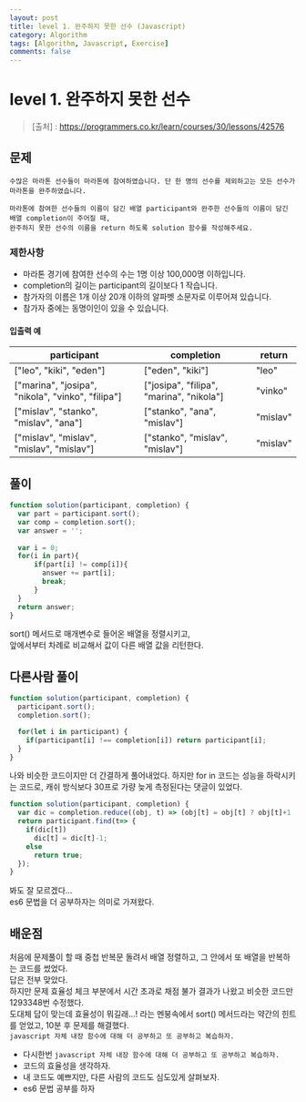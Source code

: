 ```yaml
---
layout: post
title: level 1. 완주하지 못한 선수 (Javascript)
category: Algorithm
tags: [Algorithm, Javascript, Exercise]
comments: false
---
```

# level 1. 완주하지 못한 선수
> [출처] : https://programmers.co.kr/learn/courses/30/lessons/42576

## 문제

```
수많은 마라톤 선수들이 마라톤에 참여하였습니다. 단 한 명의 선수를 제외하고는 모든 선수가 마라톤을 완주하였습니다.  
  
마라톤에 참여한 선수들의 이름이 담긴 배열 participant와 완주한 선수들의 이름이 담긴 배열 completion이 주어질 때,  
완주하지 못한 선수의 이름을 return 하도록 solution 함수를 작성해주세요.  
```

### 제한사항

  - 마라톤 경기에 참여한 선수의 수는 1명 이상 100,000명 이하입니다.
  - completion의 길이는 participant의 길이보다 1 작습니다.
  - 참가자의 이름은 1개 이상 20개 이하의 알파벳 소문자로 이루어져 있습니다.
  - 참가자 중에는 동명이인이 있을 수 있습니다.

#### 입출력 예

participant | completion | return
--------- | --------- | ---------
["leo", "kiki", "eden"]| ["eden", "kiki"] | "leo"
["marina", "josipa", "nikola", "vinko", "filipa"] | ["josipa", "filipa", "marina", "nikola"] | "vinko"
["mislav", "stanko", "mislav", "ana"] | ["stanko", "ana", "mislav"] | "mislav"
["mislav", "mislav", "mislav", "mislav"] | ["stanko", "mislav", "mislav"] | "mislav"

## 풀이
```javascript
function solution(participant, completion) {
  var part = participant.sort();
  var comp = completion.sort();
  var answer = '';
    
  var i = 0;
  for(i in part){
      if(part[i] != comp[i]){
        answer += part[i];
        break;
      }
  }
  return answer; 
}
```
sort() 메서드로 매개변수로 들어온 배열을 정렬시키고,  
앞에서부터 차례로 비교해서 값이 다른 배열 값을 리턴한다.

## 다른사람 풀이
```javascript
function solution(participant, completion) {
  participant.sort();
  completion.sort();

  for(let i in participant) {
    if(participant[i] !== completion[i]) return participant[i];
  }
}
```
나와 비슷한 코드이지만 더 간결하게 풀어내었다.
하지만 for in 코드는 성능을 하락시키는 코드로, 캐쉬 방식보다 30프로 가량 늦게 측정된다는 댓글이 있었다.

```javascript
function solution(participant, completion) {
  var dic = completion.reduce((obj, t) => (obj[t] = obj[t] ? obj[t]+1 : 1 , obj) ,{});
  return participant.find(t=> {
    if(dic[t])
      dic[t] = dic[t]-1;
    else 
      return true;
  });
}
```
봐도 잘 모르겠다...  
es6 문법을 더 공부하자는 의미로 가져왔다.

## 배운점

처음에 문제풀이 할 때 중첩 반복문 돌려서 배열 정렬하고, 그 안에서 또 배열을 반복하는 코드를 썼었다.  
답은 전부 맞았다.  
하지만 문제 효율성 체크 부분에서 시간 초과로 채점 불가 결과가 나왔고 비슷한 코드만 1293348번 수정했다.  
도대체 답이 맞는데 효율성이 뭐길래...! 라는 멘붕속에서 sort() 메서드라는 약간의 힌트를 얻었고, 10분 후 문제를 해결했다.  
`javascript 자체 내장 함수에 대해 더 공부하고 또 공부하고 복습하자.`

- 다시한번 `javascript 자체 내장 함수에 대해 더 공부하고 또 공부하고 복습하자.`
- 코드의 효율성을 생각하자.
- 내 코드도 예쁘지만, 다른 사람의 코드도 심도있게 살펴보자.
- es6 문법 공부를 하자
